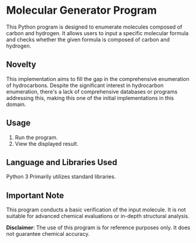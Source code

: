 # Molecular Generator Program
This Python program is designed to enumerate molecules composed of carbon and hydrogen. It allows users to input a specific molecular formula and checks whether the given formula is composed of carbon and hydrogen.

## Novelty
This implementation aims to fill the gap in the comprehensive enumeration of hydrocarbons. Despite the significant interest in hydrocarbon enumeration, there's a lack of comprehensive databases or programs addressing this, making this one of the initial implementations in this domain.

## Usage
1. Run the program.
1. View the displayed result.
## Language and Libraries Used
Python 3
Primarily utilizes standard libraries.
## Important Note
This program conducts a basic verification of the input molecule. It is not suitable for advanced chemical evaluations or in-depth structural analysis.

**Disclaimer**: The use of this program is for reference purposes only. It does not guarantee chemical accuracy.
